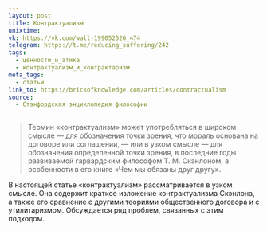```yaml
---
layout: post
title: Контрактуализм
unixtime: 
vk: https://vk.com/wall-199052526_474
telegram: https://t.me/reducing_suffering/242
tags:
  - ценности_и_этика
  - контрактуализм_и_контрактаризм
meta_tags:
  - статьи
link_to: https://brickofknowledge.com/articles/contractualism
source:
  - Стэнфордская энциклопедия философии
---
```

>Термин «контрактуализм» может употребляться в широком смысле — для обозначения точки зрения, что мораль основана на договоре или соглашении, — или в узком смысле — для обозначения определенной точки зрения, в последние годы развиваемой гарвардским философом Т. М. Скэнлоном, в особенности в его книге «Чем мы обязаны друг другу».

В настоящей статье «контрактуализм» рассматривается в узком смысле. Она содержит краткое изложение контрактуализма Скэнлона, а также его сравнение с другими теориями общественного договора и с утилитаризмом. Обсуждается ряд проблем, связанных с этим подходом.
